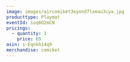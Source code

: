 ```yaml
---
image: images/aircomiket3eynnd7lxmau3cya.jpg
producttype: Playmat
eventId: iuq6O2mCN
pricings:
  - quantity: 1
    price: 65
asin: s-Eqnkh14q9
merchandise: comiket
---
```

